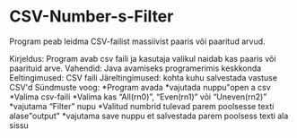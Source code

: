 # CSV-Number-s-Filter
Program peab leidma CSV-failist massiivist paaris või paaritud arvud.

Kirjeldus: Program avab csv faili ja kasutaja valikul naidab kas paaris või paarituid arve.
Vahendid: Java avamiseks programerimis keskkonda
Eeltingimused: CSV faili
Järeltingimused: kohta kuhu salvestada vastuse CSV'd
Sündmuste voog:
              *Program avada
              *vajutada nuppu"open a csv
              *Valima csv-faili
	            *Valima kas “All(rn0)”, “Even(rn1)” või “Uneven(rn2)”
              *vajutama “Filter” nupu
	            *Valitud numbrid tulevad parem poolsesse texti alase"output"
              *vajutama save nuppu et salvestada parem poolsess texti ala sissu
